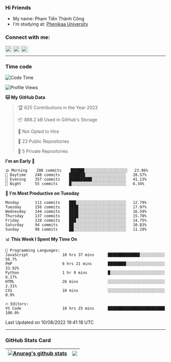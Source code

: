 ### Hi Friends

- My name: Phạm Tiến Thành Công
- I'm studying at: [Phenikaa University]


### Connect with me:
[<img align="left" alt="PhamTienThanhCong | Facebook" width="22px" src="https://upload.wikimedia.org/wikipedia/commons/thumb/1/16/Facebook-icon-1.png/640px-Facebook-icon-1.png" />][facebook]
[<img align="left" alt="PhamTienThanhCong | Zalo" width="22px" src="https://www.anphatpc.com.vn/template/anphat_2020v2/images/icon-zalo.jpg" />][zalo]
[<img align="left" alt="PhamTienThanhCong | LinkedIn" width="22px" src="https://cdn3.iconfinder.com/data/icons/inficons/512/linkedin.png" />][linkedin]

<br />

---

### Time code

<!--START_SECTION:waka-->
![Code Time](http://img.shields.io/badge/Code%20Time-511%20hrs%2045%20mins-blue)

![Profile Views](http://img.shields.io/badge/Profile%20Views-6-blue)

**🐱 My GitHub Data** 

> 🏆 625 Contributions in the Year 2022
 > 
> 📦 888.2 kB Used in GitHub's Storage 
 > 
> 🚫 Not Opted to Hire
 > 
> 📜 23 Public Repositories 
 > 
> 🔑 5 Private Repositories  
 > 
**I'm an Early 🐤** 

```text
🌞 Morning    208 commits    ██████░░░░░░░░░░░░░░░░░░░   23.96% 
🌆 Daytime    248 commits    ███████░░░░░░░░░░░░░░░░░░   28.57% 
🌃 Evening    357 commits    ██████████░░░░░░░░░░░░░░░   41.13% 
🌙 Night      55 commits     █░░░░░░░░░░░░░░░░░░░░░░░░   6.34%

```
📅 **I'm Most Productive on Tuesday** 

```text
Monday       111 commits    ███░░░░░░░░░░░░░░░░░░░░░░   12.79% 
Tuesday      156 commits    ████░░░░░░░░░░░░░░░░░░░░░   17.97% 
Wednesday    144 commits    ████░░░░░░░░░░░░░░░░░░░░░   16.59% 
Thursday     137 commits    ████░░░░░░░░░░░░░░░░░░░░░   15.78% 
Friday       128 commits    ███░░░░░░░░░░░░░░░░░░░░░░   14.75% 
Saturday     94 commits     ██░░░░░░░░░░░░░░░░░░░░░░░   10.83% 
Sunday       98 commits     ██░░░░░░░░░░░░░░░░░░░░░░░   11.29%

```


📊 **This Week I Spent My Time On** 

```text
💬 Programming Languages: 
JavaScript               10 hrs 37 mins      ██████████████░░░░░░░░░░░   56.7% 
PHP                      6 hrs 21 mins       ████████░░░░░░░░░░░░░░░░░   33.92% 
Python                   1 hr 9 mins         █░░░░░░░░░░░░░░░░░░░░░░░░   6.17% 
HTML                     26 mins             ░░░░░░░░░░░░░░░░░░░░░░░░░   2.31% 
CSS                      10 mins             ░░░░░░░░░░░░░░░░░░░░░░░░░   0.9%

🔥 Editors: 
VS Code                  18 hrs 25 mins      █████████████████████████   100.0%

```


 Last Updated on 10/08/2022 19:41:18 UTC
<!--END_SECTION:waka-->

---

### GitHub Stats Card

| <a href="https://github.com/phamtienthanhcong"><img align="center" src="https://github-readme-stats.vercel.app/api?username=PhamTienThanhCong&show_icons=true&include_all_commits=true&theme=buefy&hide_border=true&theme=ocean_dark" alt="Anurag's github stats" /></a> | <a href="https://github.com/phamtienthanhcong"><img align="center" src="https://github-readme-stats.vercel.app/api/top-langs/?username=PhamTienThanhCong&layout=compact&theme=buefy&hide_border=true&theme=ocean_dark" /></a> |
| ------------- | ------------- |

[Phenikaa University]: https://phenikaa-uni.edu.vn/vi
[facebook]: https://www.facebook.com/phamtienthanhcong
[linkedin]: https://linkedin.com/in/phamtienthanhcong
[zalo]: https://zalo.me/0396396332
[tiktok]: https://www.tiktok.com/@phamtienthanhcong
[web]: https://github.com/PhamTienThanhCong/web_dev
[min project]: https://github.com/PhamTienThanhCong/Project-Of-Web
[c and cpp]: https://github.com/PhamTienThanhCong/Code_C_and_Cpro
[python]: https://github.com/PhamTienThanhCong/Python_beginer
